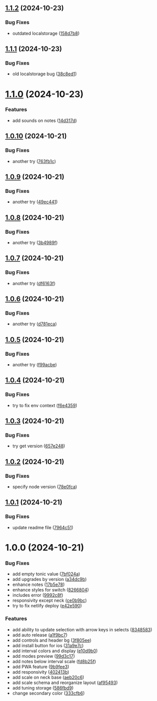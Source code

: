 ## [1.1.2](https://github.com/fugudesign/fretboarder/compare/v1.1.1...v1.1.2) (2024-10-23)


### Bug Fixes

* outdated localstorage ([158d7b8](https://github.com/fugudesign/fretboarder/commit/158d7b83293c0b3fe3a2818d0b78140a84a9d3c9))

## [1.1.1](https://github.com/fugudesign/fretboarder/compare/v1.1.0...v1.1.1) (2024-10-23)


### Bug Fixes

* old localstorage bug ([38c8ed1](https://github.com/fugudesign/fretboarder/commit/38c8ed1337c50d595fcd9331637a0f32e5d29eef))

# [1.1.0](https://github.com/fugudesign/fretboarder/compare/v1.0.10...v1.1.0) (2024-10-23)


### Features

* add sounds on notes ([14d317d](https://github.com/fugudesign/fretboarder/commit/14d317d76646596d482e47b612f06264dea5ec07))

## [1.0.10](https://github.com/fugudesign/fretboarder/compare/v1.0.9...v1.0.10) (2024-10-21)


### Bug Fixes

* another try ([763fb1c](https://github.com/fugudesign/fretboarder/commit/763fb1c7439e97b8de7d7940ed2ad82d9d6eb963))

## [1.0.9](https://github.com/fugudesign/fretboarder/compare/v1.0.8...v1.0.9) (2024-10-21)


### Bug Fixes

* another try ([49ec441](https://github.com/fugudesign/fretboarder/commit/49ec441da8e2a6a240b0a6c2f753f30429e771ca))

## [1.0.8](https://github.com/fugudesign/fretboarder/compare/v1.0.7...v1.0.8) (2024-10-21)


### Bug Fixes

* another try ([3b4989f](https://github.com/fugudesign/fretboarder/commit/3b4989f9d941b2ffab5faa3b545901c04a9ff173))

## [1.0.7](https://github.com/fugudesign/fretboarder/compare/v1.0.6...v1.0.7) (2024-10-21)


### Bug Fixes

* another try ([df6163f](https://github.com/fugudesign/fretboarder/commit/df6163fb93d55de0577049a99d5ea689ce72a162))

## [1.0.6](https://github.com/fugudesign/fretboarder/compare/v1.0.5...v1.0.6) (2024-10-21)


### Bug Fixes

* another try ([d781eca](https://github.com/fugudesign/fretboarder/commit/d781eca2c0bb1e6af0cc870dfa74188bd9cf25c8))

## [1.0.5](https://github.com/fugudesign/fretboarder/compare/v1.0.4...v1.0.5) (2024-10-21)


### Bug Fixes

* another try ([f99acbe](https://github.com/fugudesign/fretboarder/commit/f99acbe18b9d0ffa5057ff2293a38f0d74ef9ccc))

## [1.0.4](https://github.com/fugudesign/fretboarder/compare/v1.0.3...v1.0.4) (2024-10-21)


### Bug Fixes

* try to fix env context ([f6e4359](https://github.com/fugudesign/fretboarder/commit/f6e4359727f87494b5b380e49c19c9a1d526ecce))

## [1.0.3](https://github.com/fugudesign/fretboarder/compare/v1.0.2...v1.0.3) (2024-10-21)


### Bug Fixes

* try get version ([657e248](https://github.com/fugudesign/fretboarder/commit/657e2486ecd13656fea6b2b056d98d73d5a1ef0c))

## [1.0.2](https://github.com/fugudesign/fretboarder/compare/v1.0.1...v1.0.2) (2024-10-21)


### Bug Fixes

* specify node version ([78e0fca](https://github.com/fugudesign/fretboarder/commit/78e0fca6ff3b6cb4c5f113322c0e4cc1fe95aa3f))

## [1.0.1](https://github.com/fugudesign/fretboarder/compare/v1.0.0...v1.0.1) (2024-10-21)


### Bug Fixes

* update readme file ([7964c51](https://github.com/fugudesign/fretboarder/commit/7964c51410a84a2c180bfb214d4100a21b087015))

# 1.0.0 (2024-10-21)


### Bug Fixes

* add empty tonic value ([7bf024a](https://github.com/fugudesign/fretboarder/commit/7bf024ad1d2e3cbe7a5f7a7f7300fc7516dfa824))
* add upgrades by version ([a34dc9b](https://github.com/fugudesign/fretboarder/commit/a34dc9b96cfa974c0db6e0090b37db3bd85a3d05))
* enhance notes ([17b5e78](https://github.com/fugudesign/fretboarder/commit/17b5e7847ad3adb6bae8bf8b259cdbfcaf6cad16))
* enhance styles for switch ([8266804](https://github.com/fugudesign/fretboarder/commit/82668040b787f99fb18cebefe36d0c508430a8c6))
* includes error ([9992c8f](https://github.com/fugudesign/fretboarder/commit/9992c8fdbdc375f3167ec02cc22d00267964bae0))
* responsivity except neck ([ce0b9bc](https://github.com/fugudesign/fretboarder/commit/ce0b9bc5b121733440aaa4c7d2c2ff7dacd564be))
* try to fix netlify deploy ([e42e590](https://github.com/fugudesign/fretboarder/commit/e42e590da1f79f25f68fe01ce6edb693b70a42fd))


### Features

* add ability to update selection with arrow keys in selects ([8348583](https://github.com/fugudesign/fretboarder/commit/834858366cb66ff6a41aafbfe3a926d7baf3f55b))
* add auto release ([a1f9bc7](https://github.com/fugudesign/fretboarder/commit/a1f9bc7e052b0ecb6052a4b8376c7744a42a8f4f))
* add controls and header bg ([3f805ee](https://github.com/fugudesign/fretboarder/commit/3f805ee8eb91eee6cd468ae599e50a5e1a017af8))
* add install button for ios ([31a9e7c](https://github.com/fugudesign/fretboarder/commit/31a9e7c5f140f111b93e6dd10e4bb3d70db82c68))
* add interval colors and display ([e10d9b0](https://github.com/fugudesign/fretboarder/commit/e10d9b08f1bd9e71cfb3fec063e72255a9a85719))
* add modes preview ([99d3c17](https://github.com/fugudesign/fretboarder/commit/99d3c17477ea1e0f060e4cebcddf13b181e32e30))
* add notes below interval scale ([fd8b25f](https://github.com/fugudesign/fretboarder/commit/fd8b25ff353a9e42ce7d6ebb9f3e77d26469bc44))
* add PWA feature ([9b9fee3](https://github.com/fugudesign/fretboarder/commit/9b9fee3cde9d58eaae224b5016f88cadcbf778eb))
* add responsivity ([402413b](https://github.com/fugudesign/fretboarder/commit/402413bc0f26a6a83db8ad4f199529b12766a8d3))
* add scale on neck base ([aeb20c6](https://github.com/fugudesign/fretboarder/commit/aeb20c6e62d7e585ac9a7779f4467366f9ced82c))
* add scale schema and reorganize layout ([af95493](https://github.com/fugudesign/fretboarder/commit/af95493920367e797084719ffa0a204cde31d7c2))
* add tuning storage ([586fbd9](https://github.com/fugudesign/fretboarder/commit/586fbd9a1fad0233018729693f0114c2b8a34f64))
* change secondary color ([333cfb6](https://github.com/fugudesign/fretboarder/commit/333cfb68052eb1036503fe2574ce8242526f4b84))
